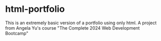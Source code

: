 # html-portfolio
This is an extremely basic version of a portfolio using only html. A project from Angela Yu's course "The Complete 2024 Web Development Bootcamp"
